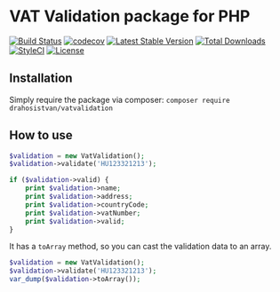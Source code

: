 # VAT Validation package for PHP
[![Build Status](https://travis-ci.org/drahosistvan/vatvalidation.svg?branch=master)](https://travis-ci.org/drahosistvan/vatvalidation)
[![codecov](https://codecov.io/gh/drahosistvan/vatvalidation/branch/master/graph/badge.svg)](https://codecov.io/gh/drahosistvan/vatvalidation)
[![Latest Stable Version](https://poser.pugx.org/drahosistvan/vatvalidation/v/stable)](https://packagist.org/packages/drahosistvan/vatvalidation)
[![Total Downloads](https://poser.pugx.org/drahosistvan/vatvalidation/downloads)](https://packagist.org/packages/drahosistvan/vatvalidation)
[![StyleCI](https://styleci.io/repos/109401111/shield?branch=master)](https://styleci.io/repos/109401111)
[![License](https://poser.pugx.org/drahosistvan/vatvalidation/license)](https://packagist.org/packages/drahosistvan/vatvalidation)

## Installation
Simply require the package via composer:
`composer require drahosistvan/vatvalidation`

## How to use
```php
$validation = new VatValidation();
$validation->validate('HU123321213');

if ($validation->valid) {
    print $validation->name;
    print $validation->address;
    print $validation->countryCode;
    print $validation->vatNumber;
    print $validation->valid;
}
```
It has a `toArray` method, so you can cast the validation data to an array.

```php
$validation = new VatValidation();
$validation->validate('HU123321213');
var_dump($validation->toArray());
```